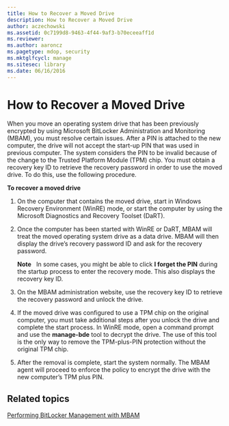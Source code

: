 ```yaml
---
title: How to Recover a Moved Drive
description: How to Recover a Moved Drive
author: aczechowski
ms.assetid: 0c7199d8-9463-4f44-9af3-b70eceeaff1d
ms.reviewer:
ms.author: aaroncz
ms.pagetype: mdop, security
ms.mktglfcycl: manage
ms.sitesec: library
ms.date: 06/16/2016
---
```



# How to Recover a Moved Drive


When you move an operating system drive that has been previously encrypted by using Microsoft BitLocker Administration and Monitoring (MBAM), you must resolve certain issues. After a PIN is attached to the new computer, the drive will not accept the start-up PIN that was used in previous computer. The system considers the PIN to be invalid because of the change to the Trusted Platform Module (TPM) chip. You must obtain a recovery key ID to retrieve the recovery password in order to use the moved drive. To do this, use the following procedure.

**To recover a moved drive**

1.  On the computer that contains the moved drive, start in Windows Recovery Environment (WinRE) mode, or start the computer by using the Microsoft Diagnostics and Recovery Toolset (DaRT).

2.  Once the computer has been started with WinRE or DaRT, MBAM will treat the moved operating system drive as a data drive. MBAM will then display the drive’s recovery password ID and ask for the recovery password.

    **Note**  
    In some cases, you might be able to click **I forget the PIN** during the startup process to enter the recovery mode. This also displays the recovery key ID.



3.  On the MBAM administration website, use the recovery key ID to retrieve the recovery password and unlock the drive.

4.  If the moved drive was configured to use a TPM chip on the original computer, you must take additional steps after you unlock the drive and complete the start process. In WinRE mode, open a command prompt and use the **manage-bde** tool to decrypt the drive. The use of this tool is the only way to remove the TPM-plus-PIN protection without the original TPM chip.

5.  After the removal is complete, start the system normally. The MBAM agent will proceed to enforce the policy to encrypt the drive with the new computer’s TPM plus PIN.

## Related topics


[Performing BitLocker Management with MBAM](performing-bitlocker-management-with-mbam.md)









